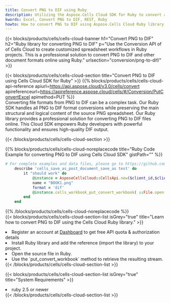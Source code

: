 ```yaml
---
title: Convert PNG to DIF using Ruby 
description: Utilizing the Aspose.Cells Cloud SDK for Ruby to convert a PNG format file to a DIF format file. 
kwords: Excel, Convert PNG to DIF, REST, Ruby
howto: How to convert PNG to DIF using Aspose.Cells Cloud Ruby library.
---
```



{{< blocks/products/cells/cells-cloud-banner h1="Convert PNG to DIF" h2="Ruby library for converting PNG to DIF" p="Use the Conversion API of of Cells Cloud to create customized spreadsheet workflows in Ruby projects. This is a professional solution to convert PNG to DIF and other document formats online using Ruby." urlsection="conversion/png-to-dif/" >}}

{{< blocks/products/cells/cells-cloud-section  title="Convert PNG to DIF using Cells Cloud SDK for Ruby" >}}
{{% blocks/products/cells/cells-cloud-api-reference  apiurl=https://api.aspose.cloud/v3.0/cells/convert  apireferenceurl=https://apireference.aspose.cloud/cells/#/Conversion/PutConvertExcel  apimethod=PUT %}}
<br/>
Converting file formats from PNG to DIF can be a complex task. Our Ruby SDK handles all PNG to DIF format conversions while preserving the main structural and logical content of the source PNG spreadsheet. Our Ruby library provides a professional solution for converting PNG to DIF files online. This Cloud SDK empowers Ruby developers with powerful functionality and ensures high-quality DIF output.

{{< /blocks/products/cells/cells-cloud-section >}}

{{% blocks/products/cells/cells-cloud-noreplacecode title="Ruby Code Example for converting PNG to DIF using Cells Cloud SDK" gistPath="" %}}
 
```ruby
# For complete examples and data files, please go to https://github.com/aspose-cells-cloud/aspose-cells-cloud-ruby/
    describe 'cells_save_as_post_document_save_as test' do
        it "should work" do
            @instance = AsposeCellsCloud::CellsApi.new($client_id,$client_secret,"v3.0","https://api.aspose.cloud/")
            name = "BOOK1.png"
            format = 'dif'
            @instance.cells_workbook_put_convert_workbook( ::File.open(File.expand_path("data/"+name),"r")  {|io| io.read(io.size) },{:format=>format})     
        end
    end
```
 
{{% /blocks/products/cells/cells-cloud-noreplacecode  %}}
<br/>
{{< blocks/products/cells/cells-cloud-section-list isGrey="true"  title="Learn how to convert PNG to DIF using the Cells Cloud Ruby library." >}}
<li>Register an account at <a href="https://dashboard.aspose.cloud/">Dashboard</a> to get free API quota & authorization details</li>
<li>Install Ruby library and add the reference (import the library) to your project.</li>
<li>Open the source file in Ruby.</li>
<li>Use the `put_convert_workbook` method to retrieve the resulting stream.</li>
{{< /blocks/products/cells/cells-cloud-section-list >}}

{{< blocks/products/cells/cells-cloud-section-list isGrey="true"  title="System Requirements" >}}
<li>ruby 2.5 or newer</li>
{{< /blocks/products/cells/cells-cloud-section-list >}}

